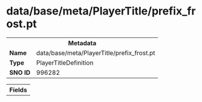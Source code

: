 <h1>data/base/meta/PlayerTitle/prefix_frost.pt</h1><table><tr><th colspan="100%">Metadata</th></tr><tr><td><b>Name</b></td><td>data/base/meta/PlayerTitle/prefix_frost.pt</td></tr><tr><td><b>Type</b></td><td>PlayerTitleDefinition</td></tr><tr><td><b>SNO ID</b></td><td>996282</td></tr></table>

<table><tr><th colspan="100%">Fields</th></tr></table>

